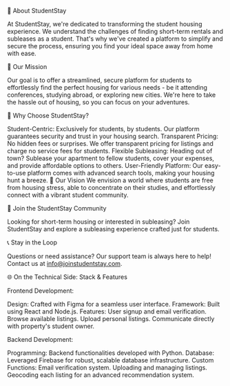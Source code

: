 🏡 About StudentStay

At StudentStay, we're dedicated to transforming the student housing experience. We understand the challenges of finding short-term rentals and subleases as a student. That's why we've created a platform to simplify and secure the process, ensuring you find your ideal space away from home with ease.

🌟 Our Mission

Our goal is to offer a streamlined, secure platform for students to effortlessly find the perfect housing for various needs - be it attending conferences, studying abroad, or exploring new cities. We're here to take the hassle out of housing, so you can focus on your adventures.

🚀 Why Choose StudentStay?

Student-Centric: Exclusively for students, by students. Our platform guarantees security and trust in your housing search.
Transparent Pricing: No hidden fees or surprises. We offer transparent pricing for listings and charge no service fees for students.
Flexible Subleasing: Heading out of town? Sublease your apartment to fellow students, cover your expenses, and provide affordable options to others.
User-Friendly Platform: Our easy-to-use platform comes with advanced search tools, making your housing hunt a breeze.
💭 Our Vision
We envision a world where students are free from housing stress, able to concentrate on their studies, and effortlessly connect with a vibrant student community.

🤝 Join the StudentStay Community

Looking for short-term housing or interested in subleasing? Join StudentStay and explore a subleasing experience crafted just for students.

📞 Stay in the Loop

Questions or need assistance? Our support team is always here to help! Contact us at info@joinstudentstay.com.

🌐 On the Technical Side: Stack & Features

Frontend Development:

Design: Crafted with Figma for a seamless user interface.
Framework: Built using React and Node.js.
Features:
User signup and email verification.
Browse available listings.
Upload personal listings.
Communicate directly with property's student owner.

Backend Development:

Programming: Backend functionalities developed with Python.
Database: Leveraged Firebase for robust, scalable database infrastructure.
Custom Functions:
Email verification system.
Uploading and managing listings.
Geocoding each listing for an advanced recommendation system.


